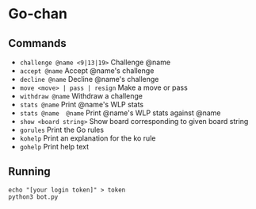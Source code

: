 # Go-chan

## Commands
* `challenge @name <9|13|19>` Challenge @name
* `accept @name` Accept @name's challenge
* `decline @name` Decline @name's challenge
* `move <move> | pass | resign` Make a move or pass
* `withdraw @name` Withdraw a challenge
* `stats @name` Print @name's WLP stats
* `stats @name  @name` Print @name's WLP stats against @name
* `show <board string>` Show board corresponding to given board string
* `gorules` Print the Go rules
* `kohelp` Print an explanation for the ko rule
* `gohelp` Print help text

## Running
```
echo "[your login token]" > token
python3 bot.py
```

